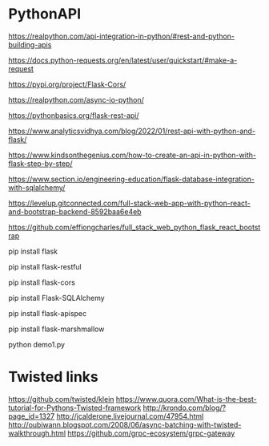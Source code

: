 # PythonAPI

https://realpython.com/api-integration-in-python/#rest-and-python-building-apis

https://docs.python-requests.org/en/latest/user/quickstart/#make-a-request

https://pypi.org/project/Flask-Cors/

https://realpython.com/async-io-python/

https://pythonbasics.org/flask-rest-api/

https://www.analyticsvidhya.com/blog/2022/01/rest-api-with-python-and-flask/

https://www.kindsonthegenius.com/how-to-create-an-api-in-python-with-flask-step-by-step/

https://www.section.io/engineering-education/flask-database-integration-with-sqlalchemy/

https://levelup.gitconnected.com/full-stack-web-app-with-python-react-and-bootstrap-backend-8592baa6e4eb

https://github.com/effiongcharles/full_stack_web_python_flask_react_bootstrap

pip install flask

pip install flask-restful

pip install flask-cors

pip install Flask-SQLAlchemy

pip install flask-apispec

pip install flask-marshmallow

python demo1.py

# Twisted links
https://github.com/twisted/klein
https://www.quora.com/What-is-the-best-tutorial-for-Pythons-Twisted-framework
http://krondo.com/blog/?page_id=1327
http://jcalderone.livejournal.com/47954.html
http://oubiwann.blogspot.com/2008/06/async-batching-with-twisted-walkthrough.html
https://github.com/grpc-ecosystem/grpc-gateway